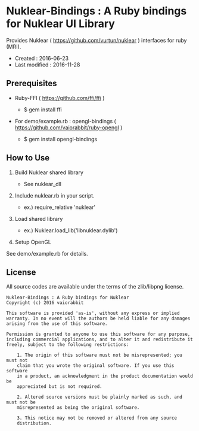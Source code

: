# Nuklear-Bindings : A Ruby bindings for Nuklear UI Library #

Provides Nuklear ( https://github.com/vurtun/nuklear ) interfaces for ruby (MRI).

*   Created : 2016-06-23
*   Last modified : 2016-11-28

## Prerequisites ##

*   Ruby-FFI ( https://github.com/ffi/ffi )
    *   $ gem install ffi

*   For demo/example.rb : opengl-bindings ( https://github.com/vaiorabbit/ruby-opengl )
    *   $ gem install opengl-bindings

## How to Use ##

1. Build Nuklear shared library
    *   See nuklear_dll

2. Include nuklear.rb in your script.
    *   ex.) require_relative 'nuklear'

3. Load shared library
    *   ex.) Nuklear.load_lib('libnuklear.dylib')

4. Setup OpenGL

See demo/example.rb for details.

## License ##

All source codes are available under the terms of the zlib/libpng license.

	Nuklear-Bindings : A Ruby bindings for Nuklear
	Copyright (c) 2016 vaiorabbit
	
	This software is provided 'as-is', without any express or implied
	warranty. In no event will the authors be held liable for any damages
	arising from the use of this software.
	
	Permission is granted to anyone to use this software for any purpose,
	including commercial applications, and to alter it and redistribute it
	freely, subject to the following restrictions:
	
	    1. The origin of this software must not be misrepresented; you must not
	    claim that you wrote the original software. If you use this software
	    in a product, an acknowledgment in the product documentation would be
	    appreciated but is not required.
	
	    2. Altered source versions must be plainly marked as such, and must not be
	    misrepresented as being the original software.
	
	    3. This notice may not be removed or altered from any source
	    distribution.

